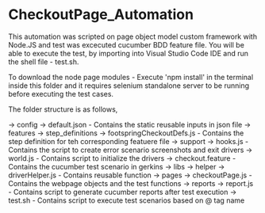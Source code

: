 # CheckoutPage_Automation

This automation was scripted on page object model custom framework with Node.JS and test was excecuted cucumber BDD feature file. You will be able to execute the test, by importing into Visual Studio Code IDE and run the shell file - test.sh.

To download the node page modules - Execute 'npm install' in the terminal inside this folder and it requires selenium standalone server to be running before executing the test cases.


The folder structure is as follows,

-> config
    -> default.json - Contains the static reusable inputs in json file
-> features
    -> step_definitions
           -> footspringCheckoutDefs.js - Contains the step definition for teh corresponding featuere file
    -> support
           -> hooks.js - Contains the script to create error scenario screenshots and exit drivers
           -> world.js - Contains script to initialize the drivers
    -> checkout.feature - Contains the cucumber test scenario in gerkins
-> libs
    -> helper
           -> driverHelper.js - Contains reusable function
-> pages
    -> checkoutPage.js - Contains the webpage objects and the test functions
-> reports
    -> report.js - Contains script to generate cucumber reports after test execution
-> test.sh - Contains script to execute test scenarios based on @ tag name
